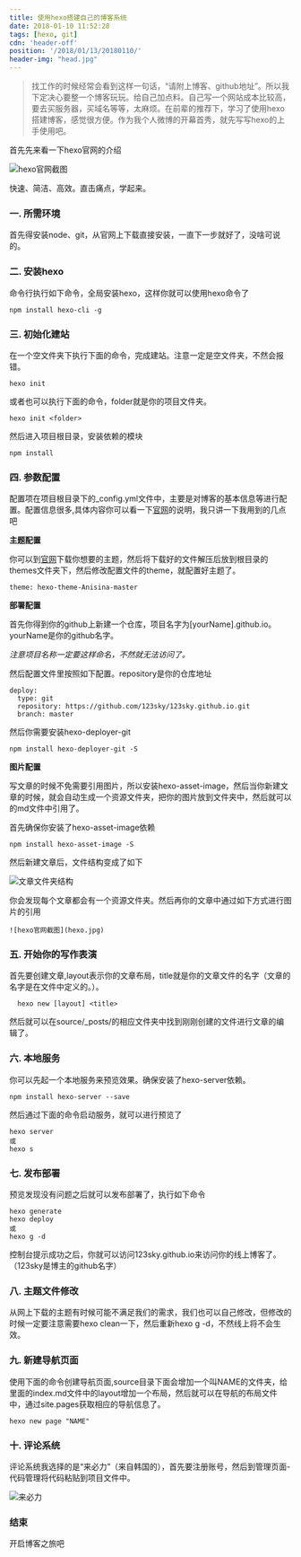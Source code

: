 ```yaml
---
title: 使用hexo搭建自己的博客系统
date: 2018-01-10 11:52:28
tags: [hexo, git]
cdn: 'header-off'
position: '/2018/01/13/20180110/'
header-img: "head.jpg"
---
```


>找工作的时候经常会看到这样一句话，“请附上博客、github地址”。所以我下定决心要整一个博客玩玩。给自己加点料。自己写一个网站成本比较高，要去买服务器，买域名等等，太麻烦。在前辈的推荐下，学习了使用hexo搭建博客，感觉很方便。作为我个人微博的开幕首秀，就先写写hexo的上手使用吧。

首先先来看一下hexo官网的介绍

![hexo官网截图](hexo.jpg)

快速、简洁、高效。直击痛点，学起来。

### 一. 所需环境

首先得安装node、git，从官网上下载直接安装，一直下一步就好了，没啥可说的。

### 二. 安装hexo

命令行执行如下命令，全局安装hexo，这样你就可以使用hexo命令了

```
npm install hexo-cli -g
```

### 三. 初始化建站

在一个空文件夹下执行下面的命令，完成建站。注意一定是空文件夹，不然会报错。

```
hexo init
```
    
或者也可以执行下面的命令，folder就是你的项目文件夹。

```
hexo init <folder>
```

然后进入项目根目录，安装依赖的模块

```
npm install
```

### 四. 参数配置

配置项在项目根目录下的_config.yml文件中，主要是对博客的基本信息等进行配置。配置信息很多,具体内容你可以看一下[官网](https://hexo.io/zh-cn/docs/configuration.html)的说明，我只讲一下我用到的几点吧

**主题配置**

  你可以到[官网](https://hexo.io/themes/)下载你想要的主题，然后将下载好的文件解压后放到根目录的themes文件夹下，然后修改配置文件的theme，就配置好主题了。

  ```
  theme: hexo-theme-Anisina-master
  ```

**部署配置**

  首先你得到你的github上新建一个仓库，项目名字为[yourName].github.io。yourName是你的github名字。

  *注意项目名称一定要这样命名，不然就无法访问了。*

  然后配置文件里按照如下配置。repository是你的仓库地址

  ```
  deploy:
    type: git
    repository: https://github.com/123sky/123sky.github.io.git
    branch: master
  ```

  然后你需要安装hexo-deployer-git

  ```
  npm install hexo-deployer-git -S
  ```

**图片配置**

  写文章的时候不免需要引用图片，所以安装hexo-asset-image，然后当你新建文章的时候，就会自动生成一个资源文件夹，把你的图片放到文件夹中，然后就可以的md文件中引用了。

  首先确保你安装了hexo-asset-image依赖

  ```
  npm install hexo-asset-image -S
  ```

  然后新建文章后，文件结构变成了如下

  ![文章文件夹结构](structure.png)

  你会发现每个文章都会有一个资源文件夹。然后再你的文章中通过如下方式进行图片的引用

  ```
  ![hexo官网截图](hexo.jpg)
  ```

### 五. 开始你的写作表演

首先要创建文章,layout表示你的文章布局，title就是你的文章文件的名字（文章的名字是在文件中定义的。）。

```
  hexo new [layout] <title>
```

然后就可以在source/_posts/的相应文件夹中找到刚刚创建的文件进行文章的编辑了。

### 六. 本地服务

你可以先起一个本地服务来预览效果。确保安装了hexo-server依赖。

```
npm install hexo-server --save
```

然后通过下面的命令启动服务，就可以进行预览了

```
hexo server
或
hexo s
```

### 七. 发布部署

预览发现没有问题之后就可以发布部署了，执行如下命令

```
hexo generate
hexo deploy
或
hexo g -d
```

控制台提示成功之后，你就可以访问123sky.github.io来访问你的线上博客了。（123sky是博主的github名字）

### 八. 主题文件修改

从网上下载的主题有时候可能不满足我们的需求，我们也可以自己修改，但修改的时候一定要注意需要hexo clean一下，然后重新hexo g -d，不然线上将不会生效。

### 九. 新建导航页面
使用下面的命令创建导航页面,source目录下面会增加一个叫NAME的文件夹，给里面的index.md文件中的layout增加一个布局，然后就可以在导航的布局文件中，通过site.pages获取相应的导航信息了。

```
hexo new page "NAME"
```

### 十. 评论系统

评论系统我选择的是“来必力”（来自韩国的），首先要注册账号，然后到管理页面-代码管理将代码粘贴到项目文件中。

![来必力](laibili.png)

### 结束

开启博客之旅吧
